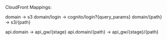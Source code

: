 CloudFront Mappings:

domain			    -> s3
domain/login		-> cognito/login?{query_params}
domain/{path}		-> s3/{path}

api.domain 		    -> api_gw/{stage}
api.domain/{path} 	-> api_gw/{stage}/{path}
